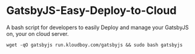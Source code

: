 # GatsbyJS-Easy-Deploy-to-Cloud
A bash script for developers to easily Deploy and manage your GatsbyJS on, your on cloud server.

`wget -qO gatsbyjs run.kloudboy.com/gatsbyjs && sudo bash gatsbyjs`
